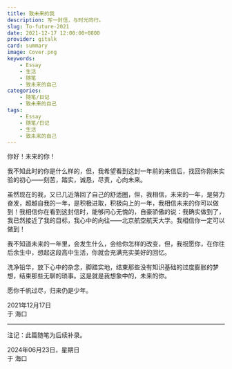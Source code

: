 ```yaml
---
title: 致未来的我
description: 写一封信，与时光同行。
slug: To-future-2021
date: 2021-12-17 12:00:00+0800
provider: gitalk
card: summary
image: Cover.png
keywords:
    - Essay
    - 生活
    - 随笔
    - 致未来的自己
categories:
    - 随笔/日记
    - 致未来的自己
tags:
    - Essay
    - 随笔/日记
    - 生活
    - 致未来的自己
---
```


你好！未来的你！  

我不知此时的你是什么样的，但，我希望看到这封一年前的来信后，找回你刚来实验的初心——刻苦，踏实，诚恳，尽责，心向未来。  

虽然现在的我，又已几近落回了自己的舒适圈，但，我相信，未来的一年，是努力奋发，超越自我的一年，是积极进取，积极向上的一年，我相信未来的你可以做到！我相信你在看到这封信时，能够问心无愧的，自豪骄傲的说：我确实做到了，我已然接近了我的目标，我心中的向往——北京航空航天大学。我相信你一定可以做到！  

我不知道未来的一年里，会发生什么，会给你怎样的改变，但，我祝愿你，在你往后余生中，想起这段高中生活，你就会充满充实美好的回忆。  

洗净铅华，放下心中的杂念，脚踏实地，结束那些没有知识基础的过度膨胀的梦想，结束那些无聊的琐事。这是就是我想象中的，未来的你。  

愿你千帆过尽，归来仍是少年。  

2021年12月17日    
于 海口  

**********  

注记：此篇随笔为后续补录。

2024年06月23日，星期日  
于 海口  